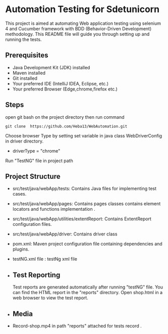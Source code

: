 # Automation Testing for Sdetunicorn 

This project is aimed at automating Web application testing using selenium 4 and Cucumber framework with BDD (Behavior-Driven Development) methodology.
This README file will guide you through setting up and running the tests.

## Prerequisites

- Java Development Kit (JDK) installed
- Maven installed
- Git installed
- Your preferred IDE (IntelliJ IDEA, Eclipse, etc.)
- Your preferred Browser (Edge,chrome,firefox etc.)

## Steps

open git bash on the project directory then run command
```
git clone  https://github.com/Heba13/WebAutomation.git 
```
Choose browser Type by setting set variable in  java class WebDriverConfig 
 in driver directory.

- driverType = "chrome" 

Run "TestNG" file in project path

## Project Structure
- src/test/java/webApp/tests: Contains Java files for implementing test cases.
- src/test/java/webApp/pages: Contains pages classes contains  element locators and functions implementation .
- src/test/java/webApp/utilities/extentReport: Contains ExtentReport configuration files.
- src/test/java/webApp/driver:  Contains driver class 
- pom.xml: Maven project configuration file containing dependencies and plugins.
- testNG.xml file : testNg xml file

- ## Test Reporting
  Test reports are generated automatically after running "testNG" file.
  You can find the HTML report in the "reports" directory.
  Open shop.html in a web browser to view the test report.

- ## Media
-  Record-shop.mp4 in path "reports" attached for tests record .

